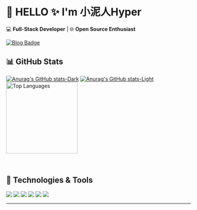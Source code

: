 # 🚀 HELLO ✨ I'm 小泥人Hyper

💻 **Full-Stack Developer** | 🌐 **Open Source Enthusiast**  

[![Blog Badge](https://img.shields.io/badge/-My_Blog-1DA1F2?style=flat&logo=Ghost&logoColor=white)]([https://xhyper.dpdns.org](https://xhyper.dpdns.org))


## 📊 GitHub Stats 
[![Anurag's GitHub stats-Dark](https://github-readme-stats.vercel.app/api?username=970Thunder&show_icons=true&theme=holi#gh-dark-mode-only)](https://github.com/anuraghazra/github-readme-stats#gh-dark-mode-only)
[![Anurag's GitHub stats-Light](https://github-readme-stats.vercel.app/api?username=970Thunder&show_icons=true&theme=default#gh-light-mode-only)](https://github.com/anuraghazra/github-readme-stats#gh-light-mode-only)
  <a href="https://github.com/970Thunder">
    <img 
      src="https://github-readme-stats.vercel.app/api/top-langs/?username=970Thunder&layout=compact&hide=scss&exclude_repo=-,Draw-Numbers,Garbage-Classification-Search&title_color=6dbaea&icon_color=6dbaea&text_color=bcdcf0&bg_color=00000000&count_private=true" 
      alt="Top Languages"
      height="195"
    />
  </a>
  <p></p>
  <br/>

## 🔧 Technologies & Tools

![](https://img.shields.io/badge/Vue3-42b883?style=flat&logo=vuedotjs&logoColor=white)
![](https://img.shields.io/badge/Java-007396?style=flat&logo=openjdk&logoColor=white)
![](https://img.shields.io/badge/Code-JavaScript-informational?style=flat&logo=javascript&color=F7DF1E)
![](https://img.shields.io/badge/Code-Python-informational?style=flat&logo=python&color=3776AB)
![](https://img.shields.io/badge/Framework-React-informational?style=flat&logo=react&color=61DAFB)
![](https://img.shields.io/badge/Tools-Docker-informational?style=flat&logo=docker&color=2496ED)

---
